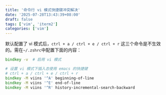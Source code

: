 ```yaml
---
title: '命令行 vi 模式快捷键冲突解决'
date: '2025-07-28T13:43:39+08:00'
draft: false
tags: ['vim', 'iterm2']
categories: ['vim']
---
```


默认配置了 vi 模式后，`ctrl + a / ctrl + e / ctrl + r` 这三个命令是不生效的。需在`~/.zshrc`中配置下面的内容：

```zsh
bindkey -v  # 启用 vi 模式

# 设置 vi 模式下插入态使用 emacs 的快捷键
# ctrl + a / ctrl + e / ctrl + r
bindkey -M viins '^A' beginning-of-line
bindkey -M viins '^E' end-of-line
bindkey -M viins '^R' history-incremental-search-backward
```
